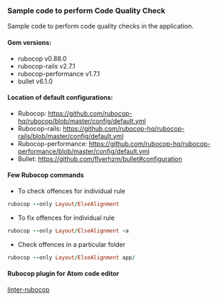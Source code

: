 ### Sample code to perform Code Quality Check

Sample code to perform code quality checks in the application.

#### Gem versions:
- rubocop v0.88.0
- rubocop-rails v2.7.1
- rubocop-performance v1.7.1
- bullet v6.1.0

#### Location of default configurations:
- Rubocop: https://github.com/rubocop-hq/rubocop/blob/master/config/default.yml
- Rubocop-rails: https://github.com/rubocop-hq/rubocop-rails/blob/master/config/default.yml
- Rubocop-performance: https://github.com/rubocop-hq/rubocop-performance/blob/master/config/default.yml
- Bullet: https://github.com/flyerhzm/bullet#configuration

#### Few Rubocop commands
- To check offences for individual rule
```rb
rubocop --only Layout/ElseAlignment
```

- To fix offences for individual rule
```rb
rubocop --only Layout/ElseAlignment -a
```

- Check offences in a particular folder
```rb
rubocop --only Layout/ElseAlignment app/
```

#### Rubocop plugin for Atom code editor
[linter-rubocop](https://atom.io/packages/linter-rubocop)

